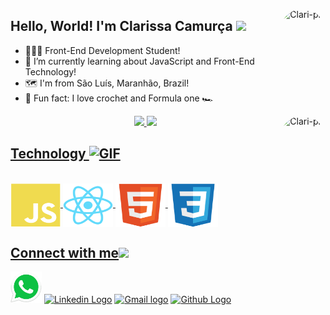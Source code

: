  <img align="right" alt="Clari-pic" height="150" style="border-radius:50px;" 
src="https://cdn.discordapp.com/attachments/863532991518605363/1034108467021103185/picasion.com_ef81f67978bd2984d656bd5393e0d4e1.gif">


## Hello, World! I'm Clarissa Camurça <img src="https://github.com/TheDudeThatCode/TheDudeThatCode/blob/master/Assets/Hi.gif" width="25px"> 

- 👩🏻‍💻 Front-End Development Student!
- 🌱 I’m currently learning about JavaScript and Front-End Technology!
- 🗺️ I'm from São Luís, Maranhão, Brazil!
- 🧶 Fun fact: I love crochet and Formula one 🏎️

<div align="center">
  <a href="https://github.com/claricamurca">
  <img width="50%" src="https://github-readme-stats.vercel.app/api?username=claricamurca&show_icons=true&theme=radical&include_all_commits=true&count_private=true"/>
  <img widtht="50%" src="https://github-readme-stats.vercel.app/api/top-langs/?username=claricamurca&layout=compact&langs_count=7&theme=radical"/>
  <img align="right" alt="Clari-pic" height="200" style="border-radius:50px;" 
src="https://cdn.discordapp.com/attachments/863532991518605363/1034108467021103185/picasion.com_ef81f67978bd2984d656bd5393e0d4e1.gif">
</div>

## Technology <img alt="GIF" src="https://cdn.discordapp.com/attachments/1034122331527860238/1034136653838692403/giphy_1.gif" width="36px">
<div style="display: inline_block"><br>
  <img align="center" alt="Clari-Js" height="70" width="80" src="https://raw.githubusercontent.com/devicons/devicon/master/icons/javascript/javascript-plain.svg">
  <img align="center" alt="Clari-React" height="70" width="80" src="https://raw.githubusercontent.com/devicons/devicon/master/icons/react/react-original.svg">
  <img align="center" alt="Clari-HTML" height="70" width="80" src="https://raw.githubusercontent.com/devicons/devicon/master/icons/html5/html5-original.svg">
  <img align="center" alt="Clari-CSS" height="70" width="80" src="https://raw.githubusercontent.com/devicons/devicon/master/icons/css3/css3-original.svg">
</div>

## Connect with me<img src="https://github.com/TheDudeThatCode/TheDudeThatCode/blob/master/Assets/Handshake.gif" height="27px">

[<img src="https://raw.githubusercontent.com/appicons/Whatsapp/master/icons/whatsapp_194x194.png" alt="Whatsapp Logo" width="50">](https://api.whatsapp.com/send?phone=5599991812607&text=Olá%2C%20Clarissa%20Camurça.%20Tudo%20bem%3F)
[<img src="https://github.com/TheDudeThatCode/TheDudeThatCode/blob/master/Assets/Linkedin.svg" alt="Linkedin Logo" width="50">](https://www.linkedin.com/in/clarissa-camur%C3%A7a-886b46251/)
[<img src="https://github.com/TheDudeThatCode/TheDudeThatCode/blob/master/Assets/Gmail.svg" alt="Gmail logo" height="50">](mailto:clarissadascamurca@gmail.com)
[<img src="https://cdn.discordapp.com/attachments/1034122331527860238/1034124317291724930/GitHub-Mark-Light-64px.png" alt="Github Logo" height="50">](https://github.com/claricamurca)
